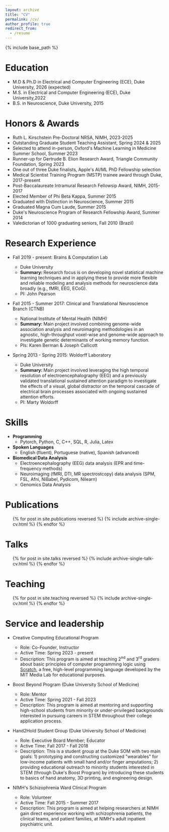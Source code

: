 ```yaml
---
layout: archive
title: "CV"
permalink: /cv/
author_profile: true
redirect_from:
  - /resume
---
```


{% include base_path %}

Education
======
* M.D & Ph.D in Electrical and Computer Engineering (ECE), Duke University, 2026 (expected)
* M.S. in Electrical and Computer Engineering (ECE), Duke University,2022
* B.S. in Neuroscience, Duke University, 2015

Honors & Awards
======
* Ruth L. Kirschstein Pre-Doctoral NRSA, NIMH, 2023-2025
* Outstanding Graduate Student Teaching Assistant, Spring 2024 & 2025
* Selected to attend in-person, Oxford's Machine Learning in Medicine Summer School, Summer 2023
* Runner-up for Gertrude B. Elion Research Award, Triangle Community Foundation, Spring 2023
* One out of three Duke finalists, Apple's AI/ML PhD Fellowship selection 
* Medical Scientist Training Program (MSTP) trainee award through Duke, 2017-present 
* Post-Baccalaureate Intramural Research Fellowsip Award, NIMH, 2015-2017
* Elected Member of Phi Beta Kappa, Summer 2015
* Graduated with Distinction in Neuroscience, Summer 2015
* Graduated Magna Cum Laude, Summer 2015 
* Duke's Neuroscience Program of Research Fellowship Award, Summer 2014 
* Valedictorian of 1000 graduating seniors, Fall 2010 (Brazil)

Research Experience
======
* Fall 2019 - present: Brains & Computation Lab
  * Duke University 
  * <strong> Summary: </strong> Research focus is on developing novel statistical machine learning techniques and in 
  applying these to provide more flexible and reliable modeling and analysis methods 
  for neuroscience data broadly (e.g., fMRI, EEG, ECoG).
  * PI: John Pearson
  
* Fall 2015 - Summer 2017: Clinical and Translational Neuroscience Branch (CTNB)
  * National Institute of Mental Health (NIMH)
  * <strong> Summary: </strong> Main project involved combining genome-wide association analysis and neuroimaging methodologies in 
  an agnostic, high-throughput voxel-wise and genome-wide approach to investigate genetic determinants of 
  working memory function. 
  * PIs: Karen Berman & Joseph Callicott 

* Spring 2013 - Spring 2015: Woldorff Laboratory
  * Duke University 
  * <strong> Summary: </strong> Main project involved leveraging the high temporal resolution of electroencephalography (EEG) 
  and a previously validated translational sustained attention paradigm to investigate the effects of a visual, 
  global distractor on the temporal cascade of electrical brain processes associated with ongoing sustained 
  attention efforts. 
  * PI: Marty Woldorff 
  
Skills
======
* <strong> Programming </strong> 
    * Pytorch, Python, C, C++, SQL, R, Julia, Latex
* <strong> Spoken Languages </strong>
    * English (fluent), Portuguese (native), Spanish (advanced)
* <strong> Biomedical Data Analysis </strong>
   * Electroencephalography (EEG) data analysis (EPR and time-frequency methods)
   * Neuroimaging (fMRI, DTI, MR spectrostcopy) data analysis (SPM, FSL, Afni, NiBabel, Pydicom, Nilearn)
   * Genomics Data Analysis

Publications
======
  <ul>{% for post in site.publications reversed %}
    {% include archive-single-cv.html %}
  {% endfor %}</ul>
  
Talks
======
  <ul>{% for post in site.talks reversed %}
    {% include archive-single-talk-cv.html  %}
  {% endfor %}</ul>
  
Teaching
======
  <ul>{% for post in site.teaching reversed %}
    {% include archive-single-cv.html %}
  {% endfor %}</ul>
  
Service and leadership
======
* Creative Computing Educational Program 
  * Role: Co-Founder, Instructor
  * Active Time: Spring 2023 - present
  * Description: This program is aimed at teaching 2<sup>nd</sup> and 3<sup>rd</sup> graders 
  about basic principles of computer programming logic using [Scratch](https://scratch.mit.edu/about), 
  a free, high-level programming language developed by the MIT Media Lab for educational purposes.

* Boost Beyond Program (Duke University School of Medicine)
  * Role: Mentor
  * Active Time: Spring 2021 - Fall 2023
  * Description: This program is aimed at mentoring and supporting high-school students from minority 
  or under-privileged backgrounds interested in pursuing careers in STEM throughout their college 
  application process. 

* Hand2Hold Student Group (Duke University School of Medicine)
  * Role: Executive Board Member; Educator 
  * Active Time: Fall 2017 - Fall 2018 
  * Description: This is a student group at the Duke SOM with two main goals: 1) prototyping
  and constructing customized "wearables" for low-income patients with small hand and/or finger 
  amputations; 2) providing educational outreach to minority students interested in STEM (through 
  Duke's Boost Program) by introducing these students to basics of hand anatomy, 3D printing, and
  engineering design.

* NIMH's Schizophrenia Ward Clinical Program 
  * Role: Volunteer
  * Active Time: Fall 2015 - Summer 2017
  * Description: This program is aimed at helping researchers at NIMH gain direct experience working 
  with schizophrenia patients, the clinical teams, and patient families, at NIMH's adult inpatient 
  psychiatric unit. 
